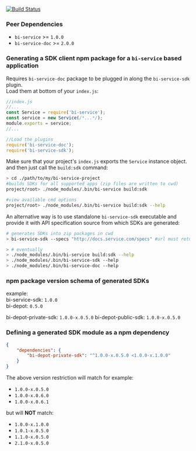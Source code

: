 [![Build Status](https://travis-ci.org/BohemiaInteractive/bi-service-sdk.svg?branch=master)](https://travis-ci.org/BohemiaInteractive/bi-service-sdk)  

### Peer Dependencies

* `bi-service` >= `1.0.0`
* `bi-service-doc` >= `2.0.0`

### Generating a SDK client npm package for a `bi-service` based application

Requires `bi-service-doc` package to be plugged in along the `bi-service-sdk` plugin.  
Load them at bottom of your `index.js`:  

```javascript
//index.js
//...
const Service = require('bi-service');
const service = new Service(/*...*/);
module.exports = service;
//...

//Load the plugins
require('bi-service-doc');
require('bi-service-sdk');
```

Make sure that your project's `index.js` exports the `Service` instance object.  
and then just call the `build:sdk` command:  

```bash
> cd ./path/to/my/bi-service-project
#builds SDKs for all supported apps (zip files are written to cwd)
project/root> ./node_modules/.bin/bi-service build:sdk

#view available cmd options
project/root> ./node_modules/.bin/bi-service build:sdk --help
```

An alternative way is to use standalone `bi-service-sdk` executable and provide it with API specification source from which SDKs are generated:  

```bash
# generates SDKs into zip packages in cwd
> bi-service-sdk --specs "http://docs.service.com/specs" #url must return json in format {"v1.0": {/*Open API 2.0/3.0 specs*/}}

> # eventually
> ./node_modules/.bin/bi-service build:sdk --help
> ./node_modules/.bin/bi-service-sdk --help
> ./node_modules/.bin/bi-service-doc --help
```


### npm package version schema of generated SDKs

example:  
bi-service-sdk: `1.0.0`  
bi-depot: `0.5.0`

bi-depot-private-sdk: `1.0.0-x.0.5.0`
bi-depot-public-sdk: `1.0.0-x.0.5.0`

### Defining a generated SDK module as a npm dependency

```json
{
    "dependencies": {
        "bi-depot-private-sdk": "^1.0.0-x.0.5.0 <1.0.0-x.1.0.0"
    }
}
```

The above version restriction will match for example:  

* `1.0.0-x.0.5.0`
* `1.0.0-x.0.6.0`
* `1.0.0-x.0.6.1`

but will **NOT** match:  

* `1.0.0-x.1.0.0`
* `1.0.1-x.0.5.0`
* `1.1.0-x.0.5.0`
* `2.1.0-x.0.5.0`

